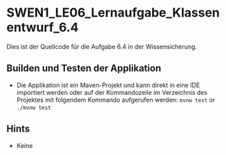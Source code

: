 # SWEN1_LE06_Lernaufgabe_Klassenentwurf_6.4

Dies ist der Quellcode für die Aufgabe 6.4 in der Wissensicherung.  

## Builden und Testen der Applikation  
* Die Applikation ist ein Maven-Projekt und kann direkt in eine IDE importiert werden oder auf der Kommandozeile im Verzeichnis des Projektes mit folgendem Kommando aufgerufen werden: ```mvnw test``` or ```./mvnw test```  

## Hints
* Keine
